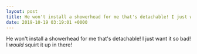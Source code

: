 ```yaml
---
layout: post
title: He won't install a showerhead for me that's detachable! I just want it so bad! I *would* squirt it up in there!
date: 2019-10-19 03:19:01 +0000
---
```


He won't install a showerhead for me that's detachable! I just want it so bad! I *would* squirt it up in there!

